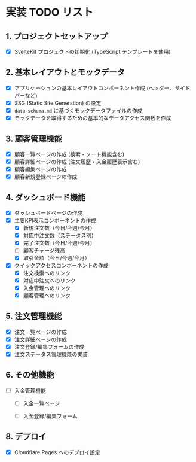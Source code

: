 # 実装 TODO リスト

## 1. プロジェクトセットアップ
- [x] SvelteKit プロジェクトの初期化 (TypeScript テンプレートを使用)

## 2. 基本レイアウトとモックデータ
- [x] アプリケーションの基本レイアウトコンポーネント作成 (ヘッダー、サイドバーなど)
- [x] SSG (Static Site Generation) の設定
- [x] `data-schema.md` に基づくモックデータファイルの作成
- [x] モックデータを取得するための基本的なデータアクセス関数を作成

## 3. 顧客管理機能
- [x] 顧客一覧ページの作成 (検索・ソート機能含む)
- [x] 顧客詳細ページの作成 (注文履歴・入金履歴表示含む)
- [x] 顧客編集ページの作成
- [x] 顧客新規登録ページの作成

## 4. ダッシュボード機能
- [x] ダッシュボードページの作成
- [x] 主要KPI表示コンポーネントの作成
    - [x] 新規注文数（今日/今週/今月）
    - [x] 対応中注文数（ステータス別）
    - [x] 完了注文数（今日/今週/今月）
    - [ ] 顧客チャージ残高
    - [x] 取引金額（今日/今週/今月）
- [x] クイックアクセスコンポーネントの作成
    - [x] 注文検索へのリンク
    - [x] 対応中注文へのリンク
    - [x] 入金管理へのリンク
    - [x] 顧客管理へのリンク

## 5. 注文管理機能
- [x] 注文一覧ページの作成
- [x] 注文詳細ページの作成
- [x] 注文登録/編集フォームの作成
- [x] 注文ステータス管理機能の実装

## 6. その他機能
- [ ] 入金管理機能
    - [ ] 入金一覧ページ
    - [ ] 入金登録/編集フォーム


## 8. デプロイ
- [X] Cloudflare Pages へのデプロイ設定
